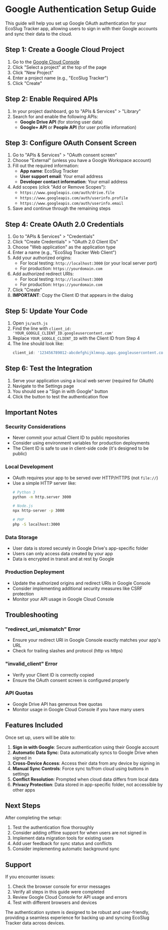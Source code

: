# Google Authentication Setup Guide

This guide will help you set up Google OAuth authentication for your EcoSlug Tracker app, allowing users to sign in with their Google accounts and sync their data to the cloud.

## Step 1: Create a Google Cloud Project

1. Go to the [Google Cloud Console](https://console.cloud.google.com/)
2. Click "Select a project" at the top of the page
3. Click "New Project"
4. Enter a project name (e.g., "EcoSlug Tracker")
5. Click "Create"

## Step 2: Enable Required APIs

1. In your project dashboard, go to "APIs & Services" > "Library"
2. Search for and enable the following APIs:
   - **Google Drive API** (for storing user data)
   - **Google+ API** or **People API** (for user profile information)

## Step 3: Configure OAuth Consent Screen

1. Go to "APIs & Services" > "OAuth consent screen"
2. Choose "External" (unless you have a Google Workspace account)
3. Fill out the required information:
   - **App name**: EcoSlug Tracker
   - **User support email**: Your email address
   - **Developer contact information**: Your email address
4. Add scopes (click "Add or Remove Scopes"):
   - `https://www.googleapis.com/auth/drive.file`
   - `https://www.googleapis.com/auth/userinfo.profile`
   - `https://www.googleapis.com/auth/userinfo.email`
5. Save and continue through the remaining steps

## Step 4: Create OAuth 2.0 Credentials

1. Go to "APIs & Services" > "Credentials"
2. Click "Create Credentials" > "OAuth 2.0 Client IDs"
3. Choose "Web application" as the application type
4. Enter a name (e.g., "EcoSlug Tracker Web Client")
5. Add your authorized origins:
   - For local testing: `http://localhost:3000` (or your local server port)
   - For production: `https://yourdomain.com`
6. Add authorized redirect URIs:
   - For local testing: `http://localhost:3000`
   - For production: `https://yourdomain.com`
7. Click "Create"
8. **IMPORTANT**: Copy the Client ID that appears in the dialog

## Step 5: Update Your Code

1. Open `js/auth.js`
2. Find the line with `client_id: 'YOUR_GOOGLE_CLIENT_ID.googleusercontent.com'`
3. Replace `YOUR_GOOGLE_CLIENT_ID` with the Client ID from Step 4
4. The line should look like:
   ```javascript
   client_id: '123456789012-abcdefghijklmnop.apps.googleusercontent.com'
   ```

## Step 6: Test the Integration

1. Serve your application using a local web server (required for OAuth)
2. Navigate to the Settings page
3. You should see a "Sign in with Google" button
4. Click the button to test the authentication flow

## Important Notes

### Security Considerations
- Never commit your actual Client ID to public repositories
- Consider using environment variables for production deployments
- The Client ID is safe to use in client-side code (it's designed to be public)

### Local Development
- OAuth requires your app to be served over HTTP/HTTPS (not `file://`)
- Use a simple HTTP server like:
  ```bash
  # Python 3
  python -m http.server 3000
  
  # Node.js
  npx http-server -p 3000
  
  # PHP
  php -S localhost:3000
  ```

### Data Storage
- User data is stored securely in Google Drive's app-specific folder
- Users can only access data created by your app
- Data is encrypted in transit and at rest by Google

### Production Deployment
- Update the authorized origins and redirect URIs in Google Console
- Consider implementing additional security measures like CSRF protection
- Monitor your API usage in Google Cloud Console

## Troubleshooting

### "redirect_uri_mismatch" Error
- Ensure your redirect URI in Google Console exactly matches your app's URL
- Check for trailing slashes and protocol (http vs https)

### "invalid_client" Error
- Verify your Client ID is correctly copied
- Ensure the OAuth consent screen is configured properly

### API Quotas
- Google Drive API has generous free quotas
- Monitor usage in Google Cloud Console if you have many users

## Features Included

Once set up, users will be able to:

1. **Sign in with Google**: Secure authentication using their Google account
2. **Automatic Data Sync**: Data automatically syncs to Google Drive when signed in
3. **Cross-Device Access**: Access their data from any device by signing in
4. **Manual Sync Controls**: Force sync to/from cloud using buttons in settings
5. **Conflict Resolution**: Prompted when cloud data differs from local data
6. **Privacy Protection**: Data stored in app-specific folder, not accessible by other apps

## Next Steps

After completing the setup:

1. Test the authentication flow thoroughly
2. Consider adding offline support for when users are not signed in
3. Implement data migration tools for existing users
4. Add user feedback for sync status and conflicts
5. Consider implementing automatic background sync

## Support

If you encounter issues:

1. Check the browser console for error messages
2. Verify all steps in this guide were completed
3. Review Google Cloud Console for API usage and errors
4. Test with different browsers and devices

The authentication system is designed to be robust and user-friendly, providing a seamless experience for backing up and syncing EcoSlug Tracker data across devices.
